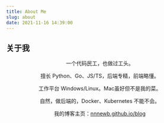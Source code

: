 ```yaml
---
title: About Me
slug: about
date: 2021-11-16 14:39:00
---
```


## 关于我

<div style="text-align: center;">
    <p>一个代码民工，也做过工头。</p>
    <p>擅长 Python、Go、JS/TS，后端专精，前端略懂。</p>
    <p>工作平台 Windows/Linux。Mac虽好但不是我的菜。</p>
    <p>自然，做后端的，Docker、Kubernetes 不能不会。</p>
    <p>我的博客主页：<a href="https://nnnewb.github.io/blog/">nnnewb.github.io/blog</a></p>
</div>

